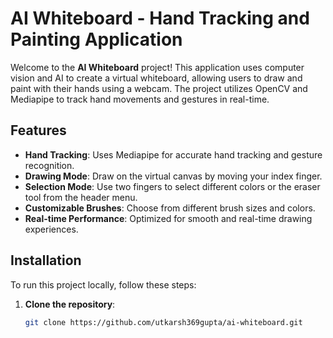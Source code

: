 # AI Whiteboard - Hand Tracking and Painting Application

Welcome to the **AI Whiteboard** project! This application uses computer vision and AI to create a virtual whiteboard, allowing users to draw and paint with their hands using a webcam. The project utilizes OpenCV and Mediapipe to track hand movements and gestures in real-time.

## Features

- **Hand Tracking**: Uses Mediapipe for accurate hand tracking and gesture recognition.
- **Drawing Mode**: Draw on the virtual canvas by moving your index finger.
- **Selection Mode**: Use two fingers to select different colors or the eraser tool from the header menu.
- **Customizable Brushes**: Choose from different brush sizes and colors.
- **Real-time Performance**: Optimized for smooth and real-time drawing experiences.

## Installation

To run this project locally, follow these steps:

1. **Clone the repository**:
   ```bash
   git clone https://github.com/utkarsh369gupta/ai-whiteboard.git
